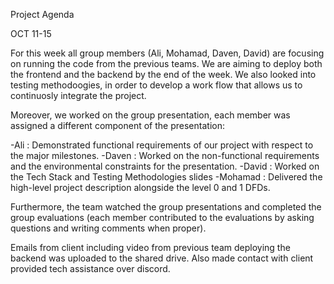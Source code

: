 Project Agenda


OCT 11-15


For this week all group members (Ali, Mohamad, Daven, David) are focusing on running the code from the previous teams. We are aiming to deploy both the frontend and the backend by the end of the week. We also looked into testing methodoogies, in order to develop a work flow that allows us to continuosly integrate the project. 

Moreover, we worked on the group presentation, each member was assigned a different component of the presentation: 

-Ali : Demonstrated functional requirements of our project with respect to the major milestones.
-Daven : Worked on the non-functional requirements and the environmental constraints for the presentation.
-David : Worked on the Tech Stack and Testing Methodologies slides
-Mohamad : Delivered the high-level project description alongside the level 0 and 1 DFDs.

Furthermore, the team watched the group presentations and completed the group evaluations (each member contributed to the evaluations by asking questions and writing comments when proper).

Emails from client including video from previous team deploying the backend was uploaded to the shared drive. Also made contact with client provided tech assistance over discord. 






